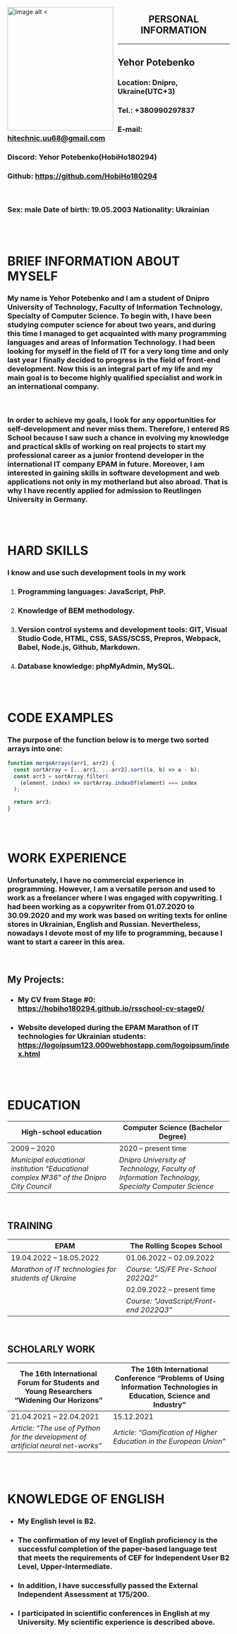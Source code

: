 <style>
img[alt$="<"] {
  float: left;
  margin-right: 10px;
  width: 240px;
  height: 280px
}

</style>

![image alt <](./img/content/myPhoto.jpg)

## <center>PERSONAL INFORMATION</center>

---

## Yehor Potebenko

### **Location:** Dnipro, Ukraine(UTC+3)

### **Tel.:** +380990297837

### **E-mail:** hitechnic.uu68@gmail.com

### **Discord:** Yehor Potebenko(HobiHo180294)

### **Github:** https://github.com/HobiHo180294

<br />

### **Sex:** male **Date of birth:** 19.05.2003 **Nationality:** Ukrainian

<br />
<br />

# BRIEF INFORMATION ABOUT MYSELF

### My name is Yehor Potebenko and I am a student of Dnipro University of Technology, Faculty of Information Technology, Specialty of Computer Science. To begin with, I have been studying computer science for about two years, and during this time I managed to get acquainted with many programming languages and areas of Information Technology. I had been looking for myself in the field of IT for a very long time and only last year I finally decided to progress in the field of front-end development. Now this is an integral part of my life and my main goal is to become highly qualified specialist and work in an international company.

<br />

### In order to achieve my goals, I look for any opportunities for self-development and never miss them. Therefore, I entered RS School because I saw such a chance in evolving my knowledge and practical sklls of working on real projects to start my professional career as a junior frontend developer in the international IT company EPAM in future. Moreover, I am interested in gaining skills in software development and web applications not only in my motherland but also abroad. That is why I have recently applied for admission to Reutlingen University in Germany.

<br />
<br />

# HARD SKILLS

### I know and use such development tools in my work

1. ### **Programming languages:** JavaScript, PhP.
2. ### **Knowledge of BEM methodology**.
3. ### **Version control systems and development tools:** GIT, Visual Studio Code, HTML, CSS, SASS/SCSS, Prepros, Webpack, Babel, Node.js, Github, Markdown.
4. ### **Database knowledge:** phpMyAdmin, MySQL.

<br />
<br />

# CODE EXAMPLES

### The purpose of the function below is to merge two sorted arrays into one:

```javascript
function mergeArrays(arr1, arr2) {
  const sortArray = [...arr1, ...arr2].sort((a, b) => a - b);
  const arr3 = sortArray.filter(
    (element, index) => sortArray.indexOf(element) === index
  );

  return arr3;
}
```

<br />
<br />

# WORK EXPERIENCE

### Unfortunately, I have no commercial experience in programming. However, I am a versatile person and used to work as a freelancer where I was engaged with copywriting. I had been working as a copywriter from 01.07.2020 to 30.09.2020 and my work was based on writing texts for online stores in Ukrainian, English and Russian. Nevertheless, nowadays I devote most of my life to programming, because I want to start a career in this area.

<br />

## My Projects:

- ### **My CV from Stage #0:** https://hobiho180294.github.io/rsschool-cv-stage0/
- ### **Website developed during the EPAM Marathon of IT technologies for Ukrainian students:** https://logoipsum123.000webhostapp.com/logoipsum/index.html

<br />
<br />

# EDUCATION

| High-school education                                                                    | Computer Science (Bachelor Degree)                                                               |
| ---------------------------------------------------------------------------------------- | ------------------------------------------------------------------------------------------------ |
| 2009 – 2020                                                                              | 2020 – present time                                                                              |
| _Municipal educational institution "Educational complex №36" of the Dnipro City Council_ | _Dnipro University of Technology, Faculty of Information Technology, Specialty Computer Science_ |

<br />

## TRAINING

| EPAM                                                  | The Rolling Scopes School               |
| ----------------------------------------------------- | --------------------------------------- |
| 19.04.2022 – 18.05.2022                               | 01.06.2022 – 02.09.2022                 |
| _Marathon of IT technologies for students of Ukraine_ | _Course: “JS/FE Pre-School 2022Q2”_     |
|                                                       | 02.09.2022 – present time               |
|                                                       | _Course: “JavaScript/Front-end 2022Q3”_ |

<br />

## SCHOLARLY WORK

| The 16th International Forum for Students and Young Researchers “Widening Our Horizons” | The 16th International Conference “Problems of Using Information Technologies in Education, Science and Industry” |
| --------------------------------------------------------------------------------------- | ----------------------------------------------------------------------------------------------------------------- |
| 21.04.2021 – 22.04.2021                                                                 | 15.12.2021                                                                                                        |
| _Article: “The use of Python for the development of artificial neural net-works”_       | _Article: “Gamification of Higher Education in the European Union”_                                               |

<br />
<br />

# KNOWLEDGE OF ENGLISH

- ### My English level is **B2**.
- ### The confirmation of my level of English proficiency is the successful completion of the paper-based language test that meets the requirements of CEF for Independent User B2 Level, Upper-Intermediate.

- ### In addition, I have successfully passed the External Independent Assessment at 175/200.

- ### I participated in scientific conferences in English at my University. My scientific experience is described above.
